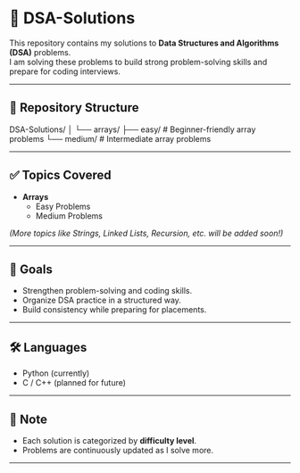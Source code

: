 # 📘 DSA-Solutions  

This repository contains my solutions to **Data Structures and Algorithms (DSA)** problems.  
I am solving these problems to build strong problem-solving skills and prepare for coding interviews.  

---

## 📂 Repository Structure  

DSA-Solutions/
│
└── arrays/
├── easy/ # Beginner-friendly array problems
└── medium/ # Intermediate array problems


---

## ✅ Topics Covered  

- **Arrays**
  - Easy Problems  
  - Medium Problems  

*(More topics like Strings, Linked Lists, Recursion, etc. will be added soon!)*  

---

## 🚀 Goals  

- Strengthen problem-solving and coding skills.  
- Organize DSA practice in a structured way.  
- Build consistency while preparing for placements.  

---

## 🛠️ Languages  

- Python (currently)  
- C / C++ (planned for future)  

---

## 📌 Note  

- Each solution is categorized by **difficulty level**.  
- Problems are continuously updated as I solve more.  

---
